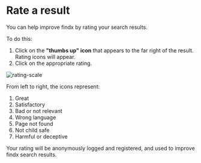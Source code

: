# Rate a result

You can help improve findx by rating your search results. 


To do this:


1. Click on the **"thumbs up" icon** that appears to the far right of the result. Rating icons will appear.
2. Click on the appropriate rating. 

![rating-scale](https://help.findx.com/_media/media/rating-scale.png) 

From left to right, the icons represent: 
1) Great
2) Satisfactory
3) Bad or not relevant
4) Wrong language
5) Page not found
6) Not child safe
7) Harmful or deceptive 

Your rating will be anonymously logged and registered, and used to improve findx search results.
